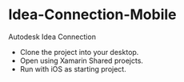 # Idea-Connection-Mobile

Autodesk Idea Connection
- Clone the project into your desktop.
- Open using Xamarin Shared proejcts.
- Run with iOS as starting project.
